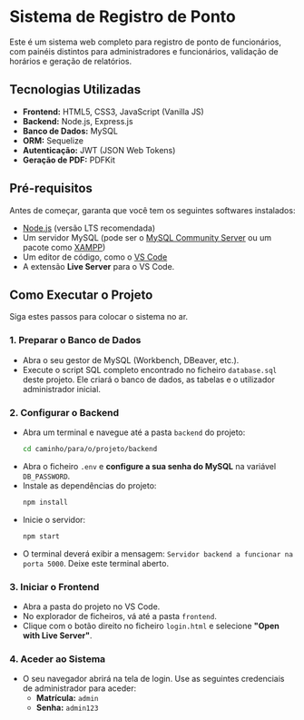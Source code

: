 # Sistema de Registro de Ponto

Este é um sistema web completo para registro de ponto de funcionários, com painéis distintos para administradores e funcionários, validação de horários e geração de relatórios.

## Tecnologias Utilizadas

-   **Frontend:** HTML5, CSS3, JavaScript (Vanilla JS)
-   **Backend:** Node.js, Express.js
-   **Banco de Dados:** MySQL
-   **ORM:** Sequelize
-   **Autenticação:** JWT (JSON Web Tokens)
-   **Geração de PDF:** PDFKit

## Pré-requisitos

Antes de começar, garanta que você tem os seguintes softwares instalados:
-   [Node.js](https://nodejs.org/) (versão LTS recomendada)
-   Um servidor MySQL (pode ser o [MySQL Community Server](https://dev.mysql.com/downloads/mysql/) ou um pacote como [XAMPP](https://www.apachefriends.org/index.html))
-   Um editor de código, como o [VS Code](https://code.visualstudio.com/)
-   A extensão **Live Server** para o VS Code.

## Como Executar o Projeto

Siga estes passos para colocar o sistema no ar.

### 1. Preparar o Banco de Dados

-   Abra o seu gestor de MySQL (Workbench, DBeaver, etc.).
-   Execute o script SQL completo encontrado no ficheiro `database.sql` deste projeto. Ele criará o banco de dados, as tabelas e o utilizador administrador inicial.

### 2. Configurar o Backend

-   Abra um terminal e navegue até a pasta `backend` do projeto:
    ```bash
    cd caminho/para/o/projeto/backend
    ```
-   Abra o ficheiro `.env` e **configure a sua senha do MySQL** na variável `DB_PASSWORD`.
-   Instale as dependências do projeto:
    ```bash
    npm install
    ```
-   Inicie o servidor:
    ```bash
    npm start
    ```
-   O terminal deverá exibir a mensagem: `Servidor backend a funcionar na porta 5000`. Deixe este terminal aberto.

### 3. Iniciar o Frontend

-   Abra a pasta do projeto no VS Code.
-   No explorador de ficheiros, vá até a pasta `frontend`.
-   Clique com o botão direito no ficheiro `login.html` e selecione **"Open with Live Server"**.

### 4. Aceder ao Sistema

-   O seu navegador abrirá na tela de login. Use as seguintes credenciais de administrador para aceder:
    -   **Matrícula:** `admin`
    -   **Senha:** `admin123`
